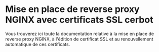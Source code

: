 # Mise en place de reverse proxy NGINX avec certificats SSL cerbot

Vous trouverez ici toute la documentation relative à la mise en place de reverse proxy NGINX, à l'édition de certificat SSL et au renouvellement automatique de ces certificats.